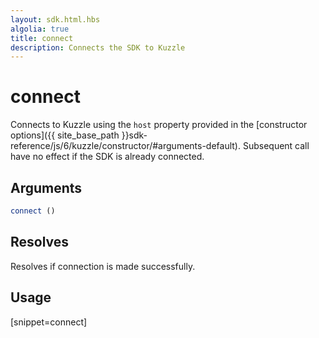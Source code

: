 ```yaml
---
layout: sdk.html.hbs
algolia: true
title: connect
description: Connects the SDK to Kuzzle
---
```


# connect

Connects to Kuzzle using the `host` property provided in the [constructor options]({{ site_base_path }}sdk-reference/js/6/kuzzle/constructor/#arguments-default).
Subsequent call have no effect if the SDK is already connected.

## Arguments

```javascript
connect ()
```

## Resolves

Resolves if connection is made successfully.

## Usage

[snippet=connect]
